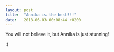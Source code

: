 ```yaml
---
layout: post
title:  "Annika is the best!!!"
date:   2018-06-03 00:08:44 +0200
---
```

You will not believe it, but Annika is just stunning!

:)

